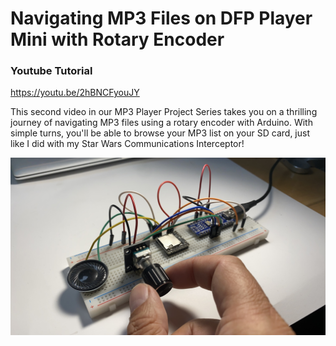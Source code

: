 # Navigating MP3 Files on DFP Player Mini with Rotary Encoder

### Youtube Tutorial
https://youtu.be/2hBNCFyouJY

This second video in our MP3 Player Project Series takes you on a thrilling journey of navigating MP3 files using a rotary encoder with Arduino. With simple turns, you'll be able to browse your MP3 list on your SD card, just like I did with my Star Wars Communications Interceptor!

![Usage](https://github.com/thelastoutpostworkshop/Mp3_Rotary/blob/main/images/IMG-3974.jpg)